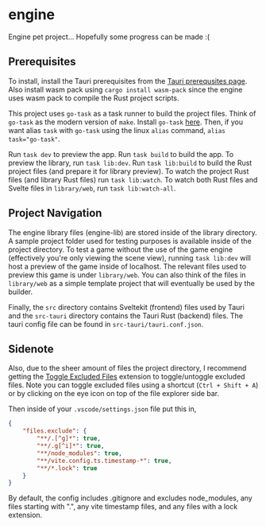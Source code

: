 # engine

Engine pet project... Hopefully some progress can be made :(

## Prerequisites 

To install, install the Tauri prerequisites from the [Tauri prerequsites page](https://tauri.app/v1/guides/getting-started/prerequisites/). Also install wasm pack using `cargo install wasm-pack` since the engine uses wasm pack to compile the Rust project scripts.

This project uses `go-task` as a task runner to build the project files. Think of `go-task` as the modern version of `make`. Install `go-task` [here](https://taskfile.dev/installation/). Then, if you want alias `task` with `go-task` using the linux `alias` command, `alias task="go-task"`.

Run `task dev` to preview the app. Run `task build` to build the app. To preview the library, run `task lib:dev`. Run `task lib:build` to build the Rust project files (and prepare it for library preview). To watch the project Rust files (and library Rust files) run `task lib:watch`. To watch both Rust files and Svelte files in `library/web`, run `task lib:watch-all`.

## Project Navigation
The engine library files (engine-lib) are stored inside of the library directory. A sample project folder used for testing purposes is available inside of the project directory. To test a game without the use of the game engine (effectively you're only viewing the scene view), running `task lib:dev` will host a preview of the game inside of localhost. The relevant files used to preview this game is under `library/web`. You can also think of the files in `library/web` as a simple template project that will eventually be used by the builder. 

Finally, the `src` directory contains Sveltekit (frontend) files used by Tauri and the `src-tauri` directory contains the Tauri Rust (backend) files. The tauri config file can be found in `src-tauri/tauri.conf.json`.

## Sidenote

Also, due to the sheer amount of files the project directory, I recommend getting the [Toggle Excluded Files](https://marketplace.visualstudio.com/items?itemName=amodio.toggle-excluded-files) extension to toggle/untoggle excluded files. Note you can toggle excluded files using a shortcut (`Ctrl + Shift + A`) or by clicking on the eye icon on top of the file explorer side bar. 

Then inside of your `.vscode/settings.json` file put this in,

```json
{
    "files.exclude": {
        "**/.[^g]*": true,
        "**/.g[^i]*": true,
        "**/node_modules": true,
        "**/vite.config.ts.timestamp-*": true,
        "**/*.lock": true
    }
}
```

By default, the config includes .gitignore and excludes node_modules, any files starting with ".", any vite timestamp files, and any files with a lock extension.
